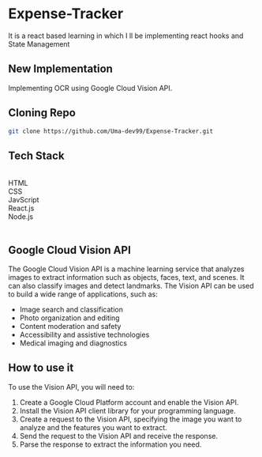 # Expense-Tracker
It is a react based learning in which I ll be implementing react hooks and State Management 
## New Implementation
Implementing OCR using Google Cloud Vision API.
## Cloning Repo 

``` bash
git clone https://github.com/Uma-dev99/Expense-Tracker.git
```
## Tech Stack 
<br>
HTML
<br>
CSS
<br>
JavScript
<br>
React.js
<br>
Node.js
<br><br>

## Google Cloud Vision API

The Google Cloud Vision API is a machine learning service that analyzes images to extract information such as objects, faces, text, and scenes. It can also classify images and detect landmarks. The Vision API can be used to build a wide range of applications, such as:

* Image search and classification
* Photo organization and editing
* Content moderation and safety
* Accessibility and assistive technologies
* Medical imaging and diagnostics

## How to use it

To use the Vision API, you will need to:

1. Create a Google Cloud Platform account and enable the Vision API.
2. Install the Vision API client library for your programming language.
3. Create a request to the Vision API, specifying the image you want to analyze and the features you want to extract.
4. Send the request to the Vision API and receive the response.
5. Parse the response to extract the information you need.
